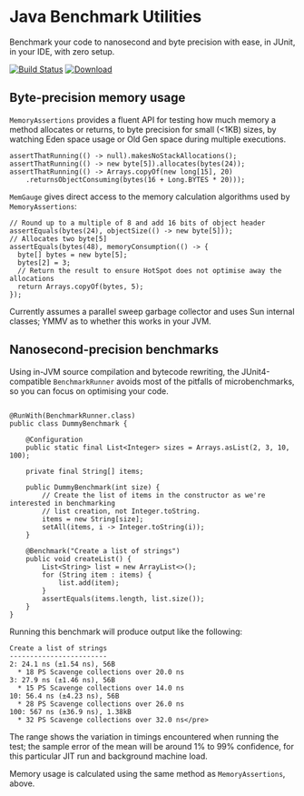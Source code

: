 # Java Benchmark Utilities

Benchmark your code to nanosecond and byte precision with ease, in JUnit, in your IDE, with zero setup.

[![Build Status](https://travis-ci.org/alicep-org/benchmark.svg?branch=master)](https://travis-ci.org/alicep-org/benchmark)
[![Download](https://api.bintray.com/packages/alicep-org/maven/benchmark/images/download.svg)](https://bintray.com/alicep-org/maven/benchmark/_latestVersion)

## Byte-precision memory usage

`MemoryAssertions` provides a fluent API for testing how much memory a method allocates or returns, to byte precision for small (<1KB) sizes, by watching Eden space usage or Old Gen space during multiple executions.

```
assertThatRunning(() -> null).makesNoStackAllocations();
assertThatRunning(() -> new byte[5]).allocates(bytes(24));
assertThatRunning(() -> Arrays.copyOf(new long[15], 20)
    .returnsObjectConsuming(bytes(16 + Long.BYTES * 20)));
```

`MemGauge` gives direct access to the memory calculation algorithms used by `MemoryAssertions`:

```
// Round up to a multiple of 8 and add 16 bits of object header
assertEquals(bytes(24), objectSize(() -> new byte[5]));
// Allocates two byte[5]
assertEquals(bytes(48), memoryConsumption(() -> {
  byte[] bytes = new byte[5];
  bytes[2] = 3;
  // Return the result to ensure HotSpot does not optimise away the allocations
  return Arrays.copyOf(bytes, 5);
});
```

Currently assumes a parallel sweep garbage collector and uses Sun internal classes; YMMV as to whether this works in your JVM.

## Nanosecond-precision benchmarks

Using in-JVM source compilation and bytecode rewriting, the JUnit4-compatible `BenchmarkRunner` avoids most of the pitfalls of microbenchmarks, so you can focus on optimising your code.

```

@RunWith(BenchmarkRunner.class)
public class DummyBenchmark {

    @Configuration
    public static final List<Integer> sizes = Arrays.asList(2, 3, 10, 100);

    private final String[] items;

    public DummyBenchmark(int size) {
        // Create the list of items in the constructor as we're interested in benchmarking
        // list creation, not Integer.toString.
        items = new String[size];
        setAll(items, i -> Integer.toString(i));
    }

    @Benchmark("Create a list of strings")
    public void createList() {
        List<String> list = new ArrayList<>();
        for (String item : items) {
            list.add(item);
        }
        assertEquals(items.length, list.size());
    }
}
```

Running this benchmark will produce output like the following:

```
Create a list of strings
------------------------
2: 24.1 ns (±1.54 ns), 56B
  * 18 PS Scavenge collections over 20.0 ns
3: 27.9 ns (±1.46 ns), 56B
  * 15 PS Scavenge collections over 14.0 ns
10: 56.4 ns (±4.23 ns), 56B
  * 28 PS Scavenge collections over 26.0 ns
100: 567 ns (±36.9 ns), 1.38kB
  * 32 PS Scavenge collections over 32.0 ns</pre>
```

The range shows the variation in timings encountered when running the test; the sample error of the mean will be around 1% to 99% confidence, for this particular JIT run and background machine load.

Memory usage is calculated using the same method as `MemoryAssertions`, above.
